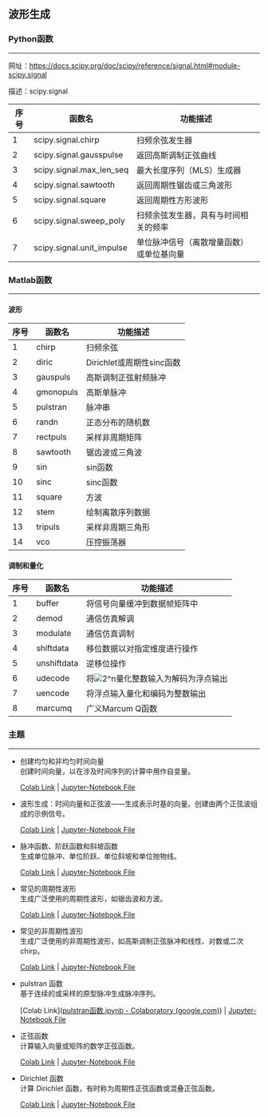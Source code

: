 ## 波形生成
### Python函数

------

网址：https://docs.scipy.org/doc/scipy/reference/signal.html#module-scipy.signal     

描述：scipy.signal

| 序号 | 函数名                    | 功能描述                                 |
| ---- | ------------------------- | ---------------------------------------- |
| 1    | scipy.signal.chirp        | 扫频余弦发生器                           |
| 2    | scipy.signal.gausspulse   | 返回高斯调制正弦曲线                     |
| 3    | scipy.signal.max_len_seq  | 最大长度序列（MLS）生成器                |
| 4    | scipy.signal.sawtooth     | 返回周期性锯齿或三角波形                 |
| 5    | scipy.signal.square       | 返回周期性方形波形                       |
| 6    | scipy.signal.sweep_poly   | 扫频余弦发生器，具有与时间相关的频率     |
| 7    | scipy.signal.unit_impulse | 单位脉冲信号（离散增量函数）或单位基向量 |



### Matlab函数
***
#### 波形  
 序号 | 函数名    | 功能描述                  
---------- | ------------- |---------- 
 1    |chirp | 扫频余弦 
2 |diric | Dirichlet或周期性sinc函数 
3 |gauspuls | 高斯调制正弦射频脉冲 
4 |gmonopuls | 高斯单脉冲                
5 |pulstran | 脉冲串 
6 |randn | 正态分布的随机数
7 |rectpuls | 采样非周期矩阵 
8 |sawtooth | 锯齿波或三角波 
9 |sin | sin函数 
10 |sinc | sinc函数 
11 |square | 方波 
12 |stem | 绘制离散序列数据
13 |tripuls | 采样非周期三角形 
14 |vco | 压控振荡器 
#### 调制和量化  
 序号 | 函数名      | 功能描述                                                     
---------- | ------------- |---------- 
1 |buffer | 将信号向量缓冲到数据帧矩阵中 
2 |demod | 通信仿真解调 
3 |modulate | 通信仿真调制 
4 |shiftdata | 移位数据以对指定维度进行操作 
5 |unshiftdata | 逆移位操作 
6 |udecode | 将![2^n](https://latex.codecogs.com/svg.image?2^n)量化整数输入为解码为浮点输出 
7 |uencode | 将浮点输入量化和编码为整数输出                               
8 |marcumq | 广义Marcum Q函数 


### 主题  

------

- 创建均匀和非均匀时间向量  
  创建时间向量，以在涉及时间序列的计算中用作自变量。 

  [Colab Link](https://colab.research.google.com/github/spaitlab/pyspt/blob/5714c9b957a283614c134c94359deda880a2b5e5/2-信号生成和预处理/2-2-波形生成/2-2-1-创建均匀和非均匀时间向量/创建均匀和非均匀时间向量-colab.ipynb#scrollTo=f666659e) | [Jupyter-Notebook File](https://github.com/spaitlab/pyspt/blob/5714c9b957a283614c134c94359deda880a2b5e5/2-%E4%BF%A1%E5%8F%B7%E7%94%9F%E6%88%90%E5%92%8C%E9%A2%84%E5%A4%84%E7%90%86/2-2-%E6%B3%A2%E5%BD%A2%E7%94%9F%E6%88%90/2-2-1-%E5%88%9B%E5%BB%BA%E5%9D%87%E5%8C%80%E5%92%8C%E9%9D%9E%E5%9D%87%E5%8C%80%E6%97%B6%E9%97%B4%E5%90%91%E9%87%8F/%E5%88%9B%E5%BB%BA%E5%9D%87%E5%8C%80%E5%92%8C%E9%9D%9E%E5%9D%87%E5%8C%80%E6%97%B6%E9%97%B4%E5%90%91%E9%87%8F.ipynb)

- 波形生成：时间向量和正弦波——生成表示时基的向量。创建由两个正弦波组成的示例信号。  
  
  [Colab Link](https://colab.research.google.com/github/spaitlab/pyspt/blob/5714c9b957a283614c134c94359deda880a2b5e5/2-信号生成和预处理/2-2-波形生成/2-2-2-时间向量和正弦波/波形生成：时间向量和正弦波.ipynb) | [Jupyter-Notebook File](https://github.com/spaitlab/pyspt/blob/5714c9b957a283614c134c94359deda880a2b5e5/2-%E4%BF%A1%E5%8F%B7%E7%94%9F%E6%88%90%E5%92%8C%E9%A2%84%E5%A4%84%E7%90%86/2-2-%E6%B3%A2%E5%BD%A2%E7%94%9F%E6%88%90/2-2-2-%E6%97%B6%E9%97%B4%E5%90%91%E9%87%8F%E5%92%8C%E6%AD%A3%E5%BC%A6%E6%B3%A2/%E6%B3%A2%E5%BD%A2%E7%94%9F%E6%88%90%EF%BC%9A%E6%97%B6%E9%97%B4%E5%90%91%E9%87%8F%E5%92%8C%E6%AD%A3%E5%BC%A6%E6%B3%A2.ipynb)
  
- 脉冲函数、阶跃函数和斜坡函数  
  生成单位脉冲、单位阶跃、单位斜坡和单位抛物线。  

  [Colab Link](https://colab.research.google.com/github/spaitlab/pyspt/blob/5714c9b957a283614c134c94359deda880a2b5e5/2-信号生成和预处理/2-2-波形生成/2-2-3-脉冲函数、阶跃函数和斜坡函数/脉冲函数、阶跃函数和斜坡函数.ipynb) | [Jupyter-Notebook File](https://github.com/spaitlab/pyspt/blob/5714c9b957a283614c134c94359deda880a2b5e5/2-%E4%BF%A1%E5%8F%B7%E7%94%9F%E6%88%90%E5%92%8C%E9%A2%84%E5%A4%84%E7%90%86/2-2-%E6%B3%A2%E5%BD%A2%E7%94%9F%E6%88%90/2-2-3-%E8%84%89%E5%86%B2%E5%87%BD%E6%95%B0%E3%80%81%E9%98%B6%E8%B7%83%E5%87%BD%E6%95%B0%E5%92%8C%E6%96%9C%E5%9D%A1%E5%87%BD%E6%95%B0/%E8%84%89%E5%86%B2%E5%87%BD%E6%95%B0%E3%80%81%E9%98%B6%E8%B7%83%E5%87%BD%E6%95%B0%E5%92%8C%E6%96%9C%E5%9D%A1%E5%87%BD%E6%95%B0.ipynb)

- 常见的周期性波形  
  生成广泛使用的周期性波形，如锯齿波和方波。 

  [Colab Link](https://colab.research.google.com/github/spaitlab/pyspt/blob/5714c9b957a283614c134c94359deda880a2b5e5/2-信号生成和预处理/2-2-波形生成/2-2-4常见的周期性波形/常见的周期性波形.ipynb) | [Jupyter-Notebook File](https://github.com/spaitlab/pyspt/blob/5714c9b957a283614c134c94359deda880a2b5e5/2-%E4%BF%A1%E5%8F%B7%E7%94%9F%E6%88%90%E5%92%8C%E9%A2%84%E5%A4%84%E7%90%86/2-2-%E6%B3%A2%E5%BD%A2%E7%94%9F%E6%88%90/2-2-4%E5%B8%B8%E8%A7%81%E7%9A%84%E5%91%A8%E6%9C%9F%E6%80%A7%E6%B3%A2%E5%BD%A2/%E5%B8%B8%E8%A7%81%E7%9A%84%E5%91%A8%E6%9C%9F%E6%80%A7%E6%B3%A2%E5%BD%A2.ipynb)

- 常见的非周期性波形  
  生成广泛使用的非周期性波形，如高斯调制正弦脉冲和线性、对数或二次 chirp。 

  [Colab Link](https://colab.research.google.com/github/spaitlab/pyspt/blob/5714c9b957a283614c134c94359deda880a2b5e5/2-信号生成和预处理/2-2-波形生成/2-2-5-常见的非周期性波形/常见的非周期波形.ipynb) | [Jupyter-Notebook File](https://github.com/spaitlab/pyspt/blob/5714c9b957a283614c134c94359deda880a2b5e5/2-%E4%BF%A1%E5%8F%B7%E7%94%9F%E6%88%90%E5%92%8C%E9%A2%84%E5%A4%84%E7%90%86/2-2-%E6%B3%A2%E5%BD%A2%E7%94%9F%E6%88%90/2-2-5-%E5%B8%B8%E8%A7%81%E7%9A%84%E9%9D%9E%E5%91%A8%E6%9C%9F%E6%80%A7%E6%B3%A2%E5%BD%A2/%E5%B8%B8%E8%A7%81%E7%9A%84%E9%9D%9E%E5%91%A8%E6%9C%9F%E6%B3%A2%E5%BD%A2.ipynb)

- pulstran 函数  
  基于连续的或采样的原型脉冲生成脉冲序列。

  [Colab Link]([pulstran函数.ipynb - Colaboratory (google.com)](https://colab.research.google.com/github/spaitlab/pyspt/blob/5714c9b957a283614c134c94359deda880a2b5e5/2-信号生成和预处理/2-2-波形生成/2-2-6-pulstran函数/pulstran函数.ipynb)) | [Jupyter-Notebook File](https://github.com/spaitlab/pyspt/blob/5714c9b957a283614c134c94359deda880a2b5e5/2-%E4%BF%A1%E5%8F%B7%E7%94%9F%E6%88%90%E5%92%8C%E9%A2%84%E5%A4%84%E7%90%86/2-2-%E6%B3%A2%E5%BD%A2%E7%94%9F%E6%88%90/2-2-6-pulstran%E5%87%BD%E6%95%B0/pulstran%E5%87%BD%E6%95%B0.ipynb)

- 正弦函数  
  计算输入向量或矩阵的数学正弦函数。

  [Colab Link](https://colab.research.google.com/github/spaitlab/pyspt/blob/64255d4b91ec28ce88bd0f4b81ff3cfcfcb319ab/2-信号生成和预处理/2-2-波形生成/2-2-7-Sinc函数/sinc.ipynb) | [Jupyter-Notebook File](https://github.com/spaitlab/pyspt/blob/64255d4b91ec28ce88bd0f4b81ff3cfcfcb319ab/2-%E4%BF%A1%E5%8F%B7%E7%94%9F%E6%88%90%E5%92%8C%E9%A2%84%E5%A4%84%E7%90%86/2-2-%E6%B3%A2%E5%BD%A2%E7%94%9F%E6%88%90/2-2-7-Sinc%E5%87%BD%E6%95%B0/sinc.ipynb)

- Dirichlet 函数  
  计算 Dirichlet 函数，有时称为周期性正弦函数或混叠正弦函数。

  [Colab Link](https://colab.research.google.com/github/spaitlab/pyspt/blob/64255d4b91ec28ce88bd0f4b81ff3cfcfcb319ab/2-信号生成和预处理/2-2-波形生成/2-2-8-Dirichlet函数/Dirichlet.ipynb) | [Jupyter-Notebook File](https://github.com/spaitlab/pyspt/blob/64255d4b91ec28ce88bd0f4b81ff3cfcfcb319ab/2-%E4%BF%A1%E5%8F%B7%E7%94%9F%E6%88%90%E5%92%8C%E9%A2%84%E5%A4%84%E7%90%86/2-2-%E6%B3%A2%E5%BD%A2%E7%94%9F%E6%88%90/2-2-8-Dirichlet%E5%87%BD%E6%95%B0/Dirichlet.ipynb)